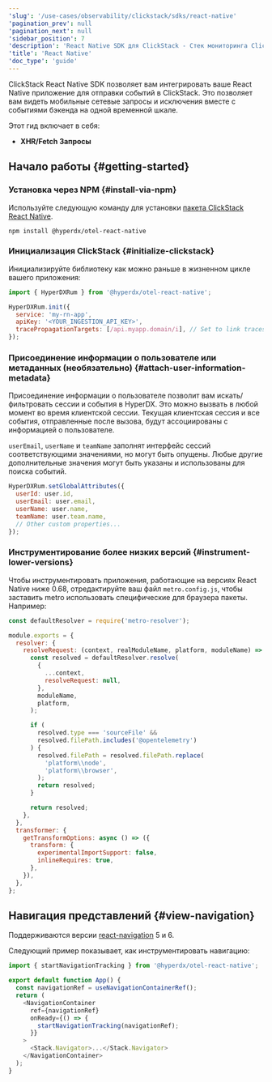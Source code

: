 ```yaml
---
'slug': '/use-cases/observability/clickstack/sdks/react-native'
'pagination_prev': null
'pagination_next': null
'sidebar_position': 7
'description': 'React Native SDK для ClickStack - Стек мониторинга ClickHouse'
'title': 'React Native'
'doc_type': 'guide'
---
```


ClickStack React Native SDK позволяет вам интегрировать ваше React Native приложение для отправки событий в ClickStack. Это позволяет вам видеть мобильные сетевые запросы и исключения вместе с событиями бэкенда на одной временной шкале.

Этот гид включает в себя:

- **XHR/Fetch Запросы**

## Начало работы {#getting-started}

### Установка через NPM {#install-via-npm}

Используйте следующую команду для установки [пакета ClickStack React Native](https://www.npmjs.com/package/@hyperdx/otel-react-native).

```shell
npm install @hyperdx/otel-react-native
```

### Инициализация ClickStack {#initialize-clickstack}

Инициализируйте библиотеку как можно раньше в жизненном цикле вашего приложения:

```javascript
import { HyperDXRum } from '@hyperdx/otel-react-native';

HyperDXRum.init({
  service: 'my-rn-app',
  apiKey: '<YOUR_INGESTION_API_KEY>',
  tracePropagationTargets: [/api.myapp.domain/i], // Set to link traces from frontend to backend requests
});
```

### Присоединение информации о пользователе или метаданных (необязательно) {#attach-user-information-metadata}

Присоединение информации о пользователе позволит вам искать/фильтровать сессии и события в HyperDX. Это можно вызвать в любой момент во время клиентской сессии. Текущая клиентская сессия и все события, отправленные после вызова, будут ассоциированы с информацией о пользователе.

`userEmail`, `userName` и `teamName` заполнят интерфейс сессий соответствующими значениями, но могут быть опущены. Любые другие дополнительные значения могут быть указаны и использованы для поиска событий.

```javascript
HyperDXRum.setGlobalAttributes({
  userId: user.id,
  userEmail: user.email,
  userName: user.name,
  teamName: user.team.name,
  // Other custom properties...
});
```

### Инструментирование более низких версий {#instrument-lower-versions}

Чтобы инструментировать приложения, работающие на версиях React Native ниже 0.68, отредактируйте ваш файл `metro.config.js`, чтобы заставить metro использовать специфические для браузера пакеты. Например:

```javascript
const defaultResolver = require('metro-resolver');

module.exports = {
  resolver: {
    resolveRequest: (context, realModuleName, platform, moduleName) => {
      const resolved = defaultResolver.resolve(
        {
          ...context,
          resolveRequest: null,
        },
        moduleName,
        platform,
      );

      if (
        resolved.type === 'sourceFile' &&
        resolved.filePath.includes('@opentelemetry')
      ) {
        resolved.filePath = resolved.filePath.replace(
          'platform\\node',
          'platform\\browser',
        );
        return resolved;
      }

      return resolved;
    },
  },
  transformer: {
    getTransformOptions: async () => ({
      transform: {
        experimentalImportSupport: false,
        inlineRequires: true,
      },
    }),
  },
};
```

## Навигация представлений {#view-navigation}

Поддерживаются версии [react-navigation](https://github.com/react-navigation/react-navigation) 5 и 6.

Следующий пример показывает, как инструментировать навигацию:

```javascript
import { startNavigationTracking } from '@hyperdx/otel-react-native';

export default function App() {
  const navigationRef = useNavigationContainerRef();
  return (
    <NavigationContainer
      ref={navigationRef}
      onReady={() => {
        startNavigationTracking(navigationRef);
      }}
    >
      <Stack.Navigator>...</Stack.Navigator>
    </NavigationContainer>
  );
}
```
